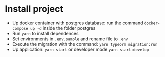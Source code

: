 # Install project

- Up docker container with postgres database: run the command `docker-compose up -d` inside the folder postgres
- Run `yarn` to install dependences
- Set environments in `.env.sample` and rename file to `.env`
- Execute the migration with the command: `yarn typeorm migration:run`
- Up application: `yarn start` or developer mode `yarn start:develop`
